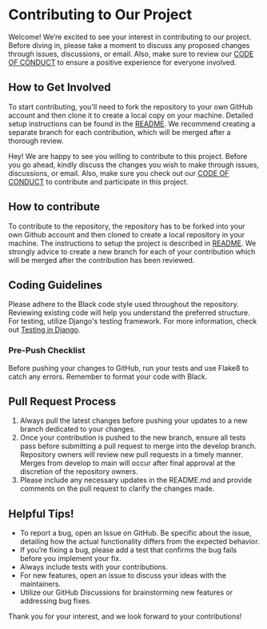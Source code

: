 # Contributing to Our Project


Welcome! We’re excited to see your interest in contributing to our project. Before diving in, please take a moment to discuss any proposed changes through issues, discussions, or email. Also, make sure to review our [CODE OF CONDUCT](https://github.com/rohitgeddam/FindMyRoomie/blob/main/CODE-OF-CONDUCT.md) to ensure a positive experience for everyone involved.

## How to Get Involved
To start contributing, you'll need to fork the repository to your own GitHub account and then clone it to create a local copy on your machine. Detailed setup instructions can be found in the [README](https://github.com/rohitgeddam/FindMyRoomie/blob/main/README.md). We recommend creating a separate branch for each contribution, which will be merged after a thorough review.

Hey! We are happy to see you willing to contribute to this project. Before you go ahead, kindly discuss the changes you wish to make through issues, discussions, or email. Also, make sure you check out our [CODE OF CONDUCT](https://github.com/rohitgeddam/PackFinder/blob/main/CODE-OF-CONDUCT.md) to contribute and participate in this project.

## How to contribute
To contribute to the repository, the repository has to be forked into your own Github account and then cloned to create a local repository in your machine. The instructions to setup the project is described in [README](https://github.com/rohitgeddam/PackFinder/blob/main/README.md). We strongly advice to create a new branch for each of your contribution which will be merged after the contribution has been reviewed. 


## Coding Guidelines
Please adhere to the Black code style used throughout the repository. Reviewing existing code will help you understand the preferred structure. For testing, utilize Django's testing framework. For more information, check out [Testing in Django](https://docs.djangoproject.com/en/4.1/topics/testing/).

### Pre-Push Checklist
Before pushing your changes to GitHub, run your tests and use Flake8 to catch any errors. Remember to format your code with Black.

## Pull Request Process
1. Always pull the latest changes before pushing your updates to a new branch dedicated to your changes.
2. Once your contribution is pushed to the new branch, ensure all tests pass before submitting a pull request to merge into the develop branch. Repository owners will review new pull requests in a timely manner. Merges from develop to main will occur after final approval at the discretion of the repository owners.
3. Please include any necessary updates in the README.md and provide comments on the pull request to clarify the changes made.

## Helpful Tips!
* To report a bug, open an Issue on GitHub. Be specific about the issue, detailing how the actual functionality differs from the expected behavior.
* If you’re fixing a bug, please add a test that confirms the bug fails before you implement your fix.
* Always include tests with your contributions.
* For new features, open an issue to discuss your ideas with the maintainers.
* Utilize our GitHub Discussions for brainstorming new features or addressing bug fixes.

Thank you for your interest, and we look forward to your contributions!
